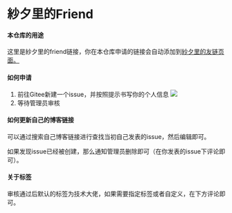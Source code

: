 # 紗夕里的Friend

#### 本仓库的用途
这里是紗夕里的friend链接，你在本仓库申请的链接会自动添加到[紗夕里的友链页面。](https://blog.2w2.top/friends/)

#### 如何申请
 1. 前往Gitee新建一个issue，并按照提示书写你的个人信息
![](https://s.pc.qq.com/tousu/img/20210225/5820517_1614247761.jpg)
 2. 等待管理员审核
#### 如何更新自己的博客链接
可以通过搜索自己博客链接进行查找当初自己发表的issue，然后编辑即可。

如果发现issue已经被创建，那么通知管理员删除即可（在你发表的issue下评论即可）。

#### 关于标签
审核通过后默认的标签为技术大佬，如果需要指定标签或者自定义，在下方评论即可。
